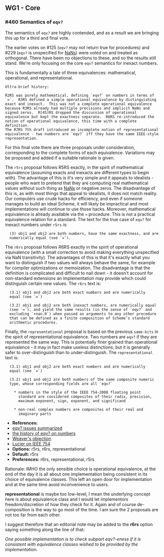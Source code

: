 ## WG1 - Core

### #460 Semantics of `eqv?`

The semantics of `eqv?` are highly contended, and as a result we are
bringing this up for a third and final vote.

The earlier votes on #125 (`eqv?` may not return true for procedures)
and #229 (`eqv?` is unspecified for [NaNs](NaNs.md)) were voted on and treated as
orthogonal.  There have been no objections to these, and so the
results still stand.  We're only focusing on the core `eqv?` semantics
for inexact numbers.

This is fundamentally a tale of three equivalences: mathematical,
operational, and representational.

```
Ultra-brief history:

R2RS was purely mathematical, defining `eqv?` on numbers in terms of
`=`.  R3RS defined a simple operational equivalence by distinguishing
exact and inexact.  This was not a complete operational equivalence
because R3RS already had multiple precisions and implicit NaNs and
signed zeros.  R[45]RS dropped the discussion of operational
equivalence but kept the exactness separate.  R6RS re-introduced the
notion of operational equivalence, this time with a complete definition.
The R7RS 7th draft introduced an incomplete notion of representational
equivalence - two numbers are `eqv?` iff they have the same IEEE-style
representation.
```

For this final vote there are three proposals under consideration,
corresponding to the complete forms of each equivalence.  Variations
may be proposed and added if a suitable rationale is given.

The `r5rs` proposal follows R5RS exactly, in the spirit of
mathematical equivalence (assuming exacts and inexacts are different
types to begin with).  The advantage of this is it's very simple and
it appeals to idealists - people who want to pretend that they are
computing real mathematical values without such thing as [NaNs](NaNs.md) or
negative zeros.  The disadvantage of this is, as with most things that
appeal to idealists, it does not match reality.  Our computers use
crude hacks for efficiency, and even if someone manages to build an
ideal Scheme, it will likely be impractical and most implementations
will continue to use those hacks.  Moreover, mathematical equivalence
is already available via the `=` procedure.  This is not a practical
equivalence relation for a standard.  The text for the true case of
`eqv?` for inexact numbers under `r5rs` is:

```
  (3) obj1 and obj2 are both numbers, have the same exactness, and are
  numerically equal (see `=`).
```

The `r6rs` proposal follows R6RS exactly in the spirit of operational
equivalence (with a small correction to avoid making everything
unspecified via NaN transitivity).  The advantages of this is that
it's exactly what you want to distinguish if two values will always
behave the same, for example for compiler optimizations or
memoization.  The disadvantage is that the definition is complicated
and difficult to nail down - it doesn't account for non-standard
extensions an implementation may provide which could distinguish
certain new values.  The `r6rs` text is:

```
  (3.1) obj1 and obj2 are both exact numbers and are numerically
  equal (see `=`)

  (3.2) obj1 and obj2 are both inexact numbers, are numerically equal
  (see `=`), and yield the same results (in the sense of `eqv?` and
  excluding `+nan.0`) when passed as arguments to any other procedure
  that can be defined as a finite composition of Scheme’s standard
  arithmetic procedures.
```

Finally, the `representational` proposal is based on the previous
`same-bits` in the spirit of representational equivalence.  Two
numbers are `eqv?` if they are represented the same way.  This is
potentially finer grained than operational equivalence - it may in
fact make useless distinctions, but it is generally safer to
over-distinguish than to under-distinguish.  The `representational`
text is:

```
  (3.1) obj1 and obj2 are both exact numbers and are numerically
  equal (see `=`)

  (3.2) obj1 and obj2 are both numbers of the same composite numeric
  type, whose corresponding fields are all `eqv?`

    * numbers in the style of the IEEE 754-2008 floating point
      standard are considered composites of their radix, precision,
      maximum exponent, sign, exponent, and significand

    * non-real complex numbers are composites of their real and
      imaginary parts
```

* **References:**
* [eqv? issues summarized](https://groups.google.com/d/msg/scheme-reports-wg1/BGvDFtD6A1M/5pHmfXHtvEIJ)
* [the history of eqv? on numbers](https://groups.google.com/d/msg/scheme-reports-wg1/2Nv6oIND8HI/Z2HXPQMNFooJ)
* [Weaver's objection](http://lists.scheme-reports.org/pipermail/scheme-reports/2012-November/002914.html)
* [Lucier on IEEE 754](http://www.math.purdue.edu/~lucier/r7rs-eqv-discuss)
* **Options:** r5rs, r6rs, representational
* **Default:** r5rs
* **Preferences:** r6rs, representational, r5rs


Rationale: IMHO the only sensible choice is operational equivalence, at the end of the day it is all about one implementation being consistent in its choice of equivalence classes. This left an open door for implementation and at the same time avoid inconvenience to users.

**representational** is maybe too low-level, I mean the underlying concept here is about equivalence class and I would let implementors freedom/discretion of how they check for it. Again and of course de-composition is the way to go most of the time. I am sure the 2 proposals are not too far from each other.

I suggest therefore that an editorial note may be added to the **r6rs** option saying something along the line of that:

*One possible implementation is to check subpart eqv?-eness if it is consistent with equivalence classes wished to be provided by the implementation.*


